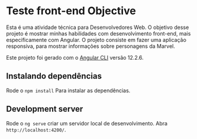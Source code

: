 # Teste front-end Objective

Esta é uma atividade técnica para Desenvolvedores Web. O objetivo desse projeto é mostrar minhas habilidades 
com desenvolvimento front-end, mais especificamente com Angular. O projeto consiste em fazer uma aplicação responsiva, 
para mostrar informações sobre personagens da Marvel. 

Este projeto foi gerado com o [Angular CLI](https://github.com/angular/angular-cli) versão 12.2.6.

## Instalando dependências

Rode o `npm install` Para instalar as dependências.

## Development server

Rode o `ng serve` criar um servidor local de desenvolvimento. Abra `http://localhost:4200/`.
